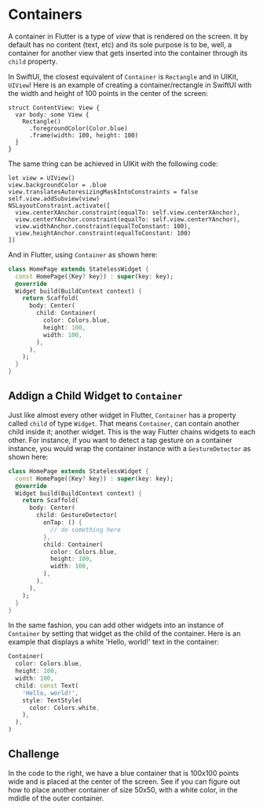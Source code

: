 # Containers

A container in Flutter is a type of *view* that is rendered on the screen. It by default has no content (text, etc) and its sole purpose is to be, well, a container for another view that gets inserted into the container through its `child` property.

In SwiftUI, the closest equivalent of `Container` is `Rectangle` and in UIKit, `UIView`! Here is an example of creating a container/rectangle in SwiftUI with the width and height of 100 points in the center of the screen:

```
struct ContentView: View {
  var body: some View {
    Rectangle()
      .foregroundColor(Color.blue)
      .frame(width: 100, height: 100)
  }
}
```

The same thing can be achieved in UIKit with the following code:

```
let view = UIView()
view.backgroundColor = .blue
view.translatesAutoresizingMaskIntoConstraints = false
self.view.addSubview(view)
NSLayoutConstraint.activate([
  view.centerXAnchor.constraint(equalTo: self.view.centerXAnchor),
  view.centerYAnchor.constraint(equalTo: self.view.centerYAnchor),
  view.widthAnchor.constraint(equalToConstant: 100),
  view.heightAnchor.constraint(equalToConstant: 100)
])
```

And in Flutter, using `Container` as shown here:

```dart
class HomePage extends StatelessWidget {
  const HomePage({Key? key}) : super(key: key);
  @override
  Widget build(BuildContext context) {
    return Scaffold(
      body: Center(
        child: Container(
          color: Colors.blue,
          height: 100,
          width: 100,
        ),
      ),
    );
  }
}
```

## Addign a Child Widget to `Container`

Just like almost every other widget in Flutter, `Container` has a property called `child` of type `Widget`. That means `Container`, can contain another child inside it; another widget. This is the way Flutter chains widgets to each other. For instance, if you want to detect a tap gesture on a container instance, you would wrap the container instance with a `GestureDetector` as shown here:

```dart
class HomePage extends StatelessWidget {
  const HomePage({Key? key}) : super(key: key);
  @override
  Widget build(BuildContext context) {
    return Scaffold(
      body: Center(
        child: GestureDetector(
          onTap: () {
            // do something here
          },
          child: Container(
            color: Colors.blue,
            height: 100,
            width: 100,
          ),
        ),
      ),
    );
  }
}
```

In the same fashion, you can add other widgets into an instance of `Container` by setting that widget as the child of the container. Here is an example that displays a white 'Hello, world!' text in the container:

```dart
Container(
  color: Colors.blue,
  height: 100,
  width: 100,
  child: const Text(
    'Hello, world!',
    style: TextStyle(
      color: Colors.white,
    ),
  ),
)
```

## Challenge

In the code to the right, we have a blue container that is 100x100 points wide and is placed at the center of the screen. See if you can figure out how to place another container of size 50x50, with a white color, in the mdidle of the outer container.
